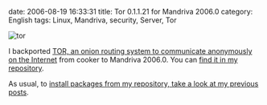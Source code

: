 date: 2006-08-19 16:33:31
title: Tor 0.1.1.21 for Mandriva 2006.0
category: English
tags: Linux, Mandriva, security, Server, Tor

![tor](/static/uploads/2006/08/tor.png)

I backported [TOR, an onion routing system to communicate anonymously on the Internet](http://tor.eff.org) from cooker to Mandriva 2006.0. You can [find it in my repository](http://github.com/kdeldycke/mandriva-specs).

As usual, to [install packages from my repository, take a look at my previous posts](http://kevin.deldycke.com/2006/04/new-repository-for-mandriva-2006/).
